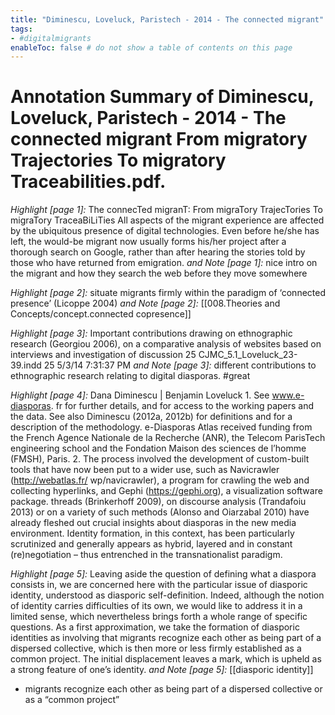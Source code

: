 ```yaml
---
title: "Diminescu, Loveluck, Paristech - 2014 - The connected migrant"
tags: 
- #digitalmigrants  
enableToc: false # do not show a table of contents on this page
---
```



# Annotation Summary of Diminescu, Loveluck, Paristech - 2014 - The connected migrant From migratory Trajectories To migratory Traceabilities.pdf.
 *Highlight [page 1]:* The connecTed migranT: From migraTory TrajecTories To migraTory TraceaBiLiTies All aspects of the migrant experience are affected by the ubiquitous presence of digital technologies. Even before he/she has left, the would-be migrant now usually forms his/her project after a thorough search on Google, rather than after hearing the stories told by those who have returned from emigration.
 *and Note [page 1]:* nice intro on the migrant and how they search the web before they move somewhere

 *Highlight [page 2]:* situate migrants firmly within the paradigm of ‘connected presence’ (Licoppe 2004)
 *and Note [page 2]:* [[008.Theories and Concepts/concept.connected copresence]]

 *Highlight [page 3]:* Important contributions drawing on ethnographic research (Georgiou 2006), on a comparative analysis of websites based on interviews and investigation of discussion 25 CJMC_5.1_Loveluck_23-39.indd 25 5/3/14 7:31:37 PM
 *and Note [page 3]:* different contributions to ethnographic research relating to digital diasporas. #great 

 *Highlight [page 4]:* Dana Diminescu | Benjamin Loveluck 1. See www.e-diasporas. fr for further details, and for access to the working papers and the data. See also Diminescu (2012a, 2012b) for definitions and for a description of the methodology. e-Diasporas Atlas received funding from the French Agence Nationale de la Recherche (ANR), the Telecom ParisTech engineering school and the Fondation Maison des sciences de l’homme (FMSH), Paris. 2. The process involved the development of custom-built tools that have now been put to a wider use, such as Navicrawler (http://webatlas.fr/ wp/navicrawler), a program for crawling the web and collecting hyperlinks, and Gephi (https://gephi.org), a visualization software package. threads (Brinkerhoff 2009), on discourse analysis (Trandafoiu 2013) or on a variety of such methods (Alonso and Oiarzabal 2010) have already fleshed out crucial insights about diasporas in the new media environment. Identity formation, in this context, has been particularly scrutinized and generally appears as hybrid, layered and in constant (re)negotiation – thus entrenched in the transnationalist paradigm.

 *Highlight [page 5]:* Leaving aside the question of defining what a diaspora consists in, we are concerned here with the particular issue of diasporic identity, understood as diasporic self-definition. Indeed, although the notion of identity carries difficulties of its own, we would like to address it in a limited sense, which nevertheless brings forth a whole range of specific questions. As a first approximation, we take the formation of diasporic identities as involving that migrants recognize each other as being part of a dispersed collective, which is then more or less firmly established as a common project. The initial displacement leaves a mark, which is upheld as a strong feature of one’s identity.
 *and Note [page 5]:* [[diasporic identity]]

- migrants recognize each other as being part of a dispersed collective or as a “common project”

